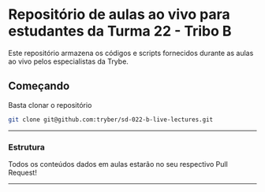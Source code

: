 # Repositório de aulas ao vivo para estudantes da Turma 22 - Tribo B

Este repositório armazena os códigos e scripts fornecidos durante as aulas ao vivo pelos especialistas da Trybe.

## Começando

Basta clonar o repositório

```sh
git clone git@github.com:tryber/sd-022-b-live-lectures.git
```

---

### Estrutura

Todos os conteúdos dados em aulas estarão no seu respectivo Pull Request!

---
